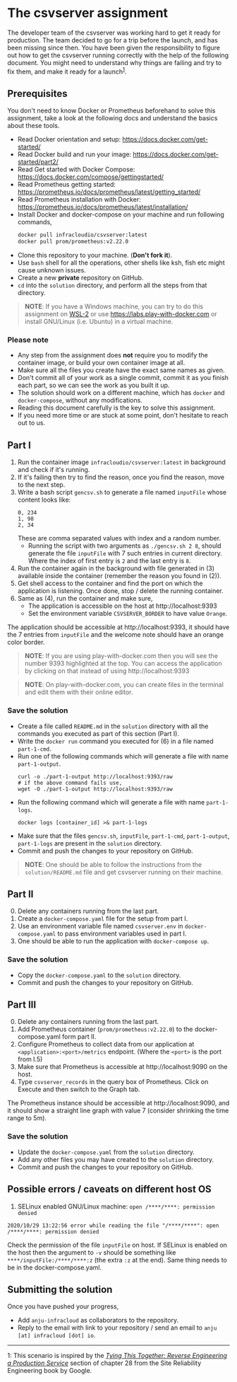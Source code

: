# The csvserver assignment

The developer team of the csvserver was working hard to get it ready for production. The team decided to go for a trip before the launch, and has been missing since then. You have been given the responsibility to figure out how to get the csvserver running correctly with the help of the following document. You might need to understand why things are failing and try to fix them, and make it ready for a launch<sup>[1](#user-content-ftn1)</sup>.

## Prerequisites
You don't need to know Docker or Prometheus beforehand to solve this assignment, take a look at the following docs and understand the basics about these tools.
  - Read Docker orientation and setup: https://docs.docker.com/get-started/
  - Read Docker build and run your image: https://docs.docker.com/get-started/part2/
  - Read Get started with Docker Compose: https://docs.docker.com/compose/gettingstarted/
  - Read Prometheus getting started: https://prometheus.io/docs/prometheus/latest/getting_started/
  - Read Prometheus installation with Docker: https://prometheus.io/docs/prometheus/latest/installation/
  - Install Docker and docker-compose on your machine and run following commands,
    ```sh
    docker pull infracloudio/csvserver:latest
    docker pull prom/prometheus:v2.22.0
    ```
  - Clone this repository to your machine. (**Don't fork it**).
  - Use `bash` shell for all the operations, other shells like ksh, fish etc might cause unknown issues.
  - Create a new **private** repository on GitHub.
  - `cd` into the `solution` directory, and perform all the steps from that directory.

> **NOTE**: If you have a Windows machine, you can try to do this assignment on [WSL-2](https://docs.docker.com/docker-for-windows/wsl/) or use https://labs.play-with-docker.com or install GNU/Linux (i.e. Ubuntu) in a virtual machine.

### Please note
  - Any step from the assignment does **not** require you to modify the container image, or build your own container image at all.
  - Make sure all the files you create have the exact same names as given.
  - Don't commit all of your work as a single commit, commit it as you finish each part, so we can see the work as you built it up.
  - The solution should work on a different machine, which has `docker` and `docker-compose`, without any modifications.
  - Reading this document carefully is the key to solve this assignment.
  - If you need more time or are stuck at some point, don't hesitate to reach out to us.

## Part I
  1. Run the container image `infracloudio/csvserver:latest` in background and check if it's running.
  2. If it's failing then try to find the reason, once you find the reason, move to the next step.
  3. Write a bash script `gencsv.sh` to generate a file named `inputFile` whose content looks like:
     ```csv
     0, 234
     1, 98
     2, 34
     ```
     These are comma separated values with index and a random number.
     - Running the script with two arguments as `./gencsv.sh 2 8`, should generate the file `inputFile` with 7 such entries in current directory. Where the index of first entry is `2` and the last entry is `8`.
  4. Run the container again in the background with file generated in (3) available inside the container (remember the reason you found in (2)).
  5. Get shell access to the container and find the port on which the application is listening. Once done, stop / delete the running container.
  6. Same as (4), run the container and make sure,
     - The application is accessible on the host at http://localhost:9393
     - Set the environment variable `CSVSERVER_BORDER` to have value `Orange`.

The application should be accessible at http://localhost:9393, it should have the 7 entries from `inputFile` and the welcome note should have an orange color border.

> **NOTE**: If you are using play-with-docker.com then you will see the number 9393 highlighted at the top. You can access the application by clicking on that instead of using http://localhost:9393

> **NOTE**: On play-with-docker.com, you can create files in the terminal and edit them with their online editor.

### Save the solution
  - Create a file called `README.md` in the `solution` directory with all the commands you executed as part of this section (Part I).
  - Write the `docker run` command you executed for (6) in a file named `part-1-cmd`.
  - Run one of the following commands which will generate a file with name `part-1-output`.
	```console
	curl -o ./part-1-output http://localhost:9393/raw
	# if the above command fails use,
	wget -O ./part-1-output http://localhost:9393/raw
	```
  - Run the following command which will generate a file with name `part-1-logs`.
	```console
	docker logs [container_id] >& part-1-logs
	```
  - Make sure that the files `gencsv.sh`, `inputFile`, `part-1-cmd`, `part-1-output`, `part-1-logs` are present in the `solution` directory.
  - Commit and push the changes to your repository on GitHub.

> **NOTE**: One should be able to follow the instructions from the `solution/README.md` file and get csvserver running on their machine.

## Part II
  0. Delete any containers running from the last part.
  1. Create a `docker-compose.yaml` file for the setup from part I.
  2. Use an environment variable file named `csvserver.env` in `docker-compose.yaml` to pass environment variables used in part I.
  3. One should be able to run the application with `docker-compose up`.

### Save the solution
  - Copy the `docker-compose.yaml` to the `solution` directory.
  - Commit and push the changes to your repository on GitHub.

## Part III
  0. Delete any containers running from the last part.
  1. Add Prometheus container (`prom/prometheus:v2.22.0`) to the docker-compose.yaml form part II.
  2. Configure Prometheus to collect data from our application at `<application>:<port>/metrics` endpoint. (Where the `<port>` is the port from I.5)
  3. Make sure that Prometheus is accessible at http://localhost:9090 on the host.
  4. Type `csvserver_records` in the query box of Prometheus. Click on Execute and then switch to the Graph tab.

The Prometheus instance should be accessible at http://localhost:9090, and it should show a straight line graph with value 7 (consider shrinking the time range to 5m).

### Save the solution
  - Update the `docker-compose.yaml` from the `solution` directory.
  - Add any other files you may have created to the `solution` directory.
  - Commit and push the changes to your repository on GitHub.

## Possible errors / caveats on different host OS
  1. SELinux enabled GNU/Linux machine: `open /****/****: permission denied`
  ```
  2020/10/29 13:22:56 error while reading the file "/****/****": open /****/****: permission denied
  ```
  Check the permission of the file `inputFile` on host. If SELinux is enabled on the host then the argument to `-v` should be something like `****/inputFile:/****/****:z` (the extra `:z` at the end). Same thing needs to be in the docker-compose.yaml.

## Submitting the solution
Once you have pushed your progress,

- Add `anju-infracloud` as collaborators to the repository.
- Reply to the email with link to your repository / send an email to `anju [at] infracloud [dot] io`.

---

<a name="ftn1">1</a>: This scenario is inspired by the *[Tying This Together: Reverse Engineering a Production Service](https://sre.google/sre-book/accelerating-sre-on-call/#tying-this-together-reverse-engineering-a-production-service-ZKsDiLce)* section of chapter 28 from the Site Reliability Engineering book by Google.
